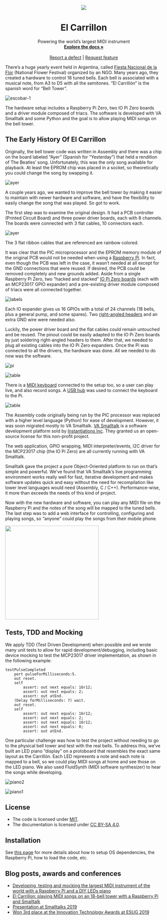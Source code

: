 <p align="center"><img src="assets/logos/carrillonLogo.png">
 <h1 align="center">El Carrillon</h1>
  <p align="center">
    Powering the world’s largest MIDI instrument
    <br>
    <a href="doc/"><strong>Explore the docs »</strong></a>
    <br>
    <br>
    <a href="https://github.com/gerasdf/carrillon/issues/new?labels=Type%3A+Defect">Report a defect</a>
    |
    <a href="https://github.com/gerasdf/carrillon/issues/new?labels=Type%3A+Feature">Request feature</a>
  </p>
</p>


There’s a huge yearly event held in Argentina, called [Fiesta Nacional de la Flor](http://www.fiestadelaflor.org.ar/web/) (National Flower Festival) organized by an NGO.  Many years ago, they created a hardware to control 18 tuned bells. Each bell is associated with a musical note, from A3 to D5 with all the semitones. “El Carrillón” is the spanish word for “Bell Tower”.

![escobar-1](assets/pictures/bellTower2.jpg)

The hardware setup includes a Raspberry Pi Zero, two IO Pi Zero boards and a driver module composed of triacs. The software is developed with VA Smalltalk and some Python and the goal is to allow playing MIDI songs on the bell tower.

## The Early History Of El Carrillon

Originally, the bell tower code was written in Assembly and there was a chip on the board labeled “Ayer” (Spanish for “Yesterday”) that held a rendition of The Beatles’ song. Unfortunately, this was the only song available for playback. At least the EPROM chip was placed in a socket, so theoretically you could change the song by swapping it.

![ayer](assets/pictures/20190815_215946.jpg)

A couple years ago, we wanted to improve the bell tower by making it easier to maintain with newer hardware and software, and have the flexibility to easily change the song that was played. So got to work.

The first step was to examine the original design. It had a PCB controller (Printed Circuit Board) and three power driver boards, each with 8 channels. The boards were connected with 3 flat cables, 10 connectors each.

![ayer](assets/pictures/20190815_215424.jpg)

The 3 flat ribbon cables that are referenced are rainbow colored.

It was clear that the PIC microprocessor and the EPROM memory module of the original PCB would not be needed when using a [Raspberry Pi](https://www.adafruit.com/product/3409). In fact, even though the PCB was left in the case, it wasn’t needed at all except for the GND connections that were reused. If desired, the PCB could be removed completely and new grounds added. Aside from a single Raspberry Pi Zero, two “hacked and stacked” [IO Pi Zero boards](https://www.abelectronics.co.uk/p/71/io-pi-zero) (each with an MCP23017 GPIO expander) and a pre-existing driver module composed of triacs were all connected together.

![labels](assets/pictures/IMG_20170909_164640747_labels.jpg)

Each IO expander gives us 16 GPIOs with a total of 24 channels (18 bells, plus a general pump, and some spares). Two [right-angled headers](https://articulo.mercadolibre.com.ar/MLA-704527535-tira-pines-macho-angulo-recto-2x40-paso-254mm-largo-11mm-_JM) and an extra GND wire were needed also.

Luckily, the power driver board and the flat cables could remain untouched and be reused. The pinout could be easily adapted to the IO Pi Zero boards by just soldering right-angled headers to them. After that, we needed to plug all existing cables into the IO Pi Zero expanders. Once the Pi was connected to all the drivers, the hardware was done. All we needed to do now was the software.

![pi](assets/pictures/20190815_215455.jpg)

![table](assets/pictures/20190815_222548.jpg)

There is a [MIDI keyboard](https://www.amazon.com/gp/product/B00VHKMK64) connected to the setup too, so a user can play live, and also record songs. A [USB hub](https://www.adafruit.com/product/2909) was used to connect the keyboard to the Pi.

![table](assets/pictures/IMG_20170909_162016863.jpg)

The Assembly code originally being run by the PIC processor was replaced with a higher level language (Python) for ease of development. However, it was soon migrated mostly to VA Smalltalk. [VA Smalltalk](https://www.instantiations.com/products/vasmalltalk/index.html) is a software development platform sold by [Instantiations Inc](https://www.instantiations.com/). They granted us an open-source license for this non-profit project.

The web application, GPIO wrapping, MIDI interpreter/events, I2C driver for the MCP23017 chip (the IO Pi Zero) are all currently running with VA Smalltalk.

Smalltalk gave the project a pure Object-Oriented platform to run on that’s simple and powerful. We’ve found that VA Smalltalk’s live programming environment works really well for fast, iterative development and makes software updates quick and easy without the need for recompilation like lower level languages would need (Assembly, C / C++). Performance-wise, it more than exceeds the needs of this kind of project.

Now with the new hardware and software, you can play any MIDI file on the Raspberry Pi and the notes of the song will be mapped to the tuned bells. The last step was to add a web interface for controlling, configuring and playing songs, so “anyone” could play the songs from their mobile phone.

<img src="https://github.com/gerasdf/carrillon/raw/master/assets/pictures/carrillon_web2.png" width="300">


## Tests, TDD and Mocking

We apply TDD (Test Driven Development) when possible and we wrote many unit tests to allow for rapid development/debugging, including basic device mocking to test the MCP23017 driver implementation, as shown in the following example:

```smalltalk
testPulseCompleted
	port pulseForMilliseconds:5.
	out reset.
	self
		assert: out next equals: 16r12;
		assert: out next equals: 2;
		assert: out atEnd.
	(Delay forMilliseconds: 7) wait.
	out reset.
	self
		assert: out next equals: 16r12;
		assert: out next equals: 2;
		assert: out next equals: 16r12;
		assert: out next equals: 0;
		assert: out atEnd.
```


One particular challenge was how to test the project without needing to go to the physical bell tower and test with the real bells. To address this, we’ve built an LED piano “display” on a protoboard that resembles the exact same layout as the Carrillón. Each LED represents a note and each note is mapped to a bell, so we could play MIDI songs at home and see those on the LED piano. We also used FluidSynth (MIDI software synthesizer) to hear the songs while developing.

![piano2](assets/pictures/ledPiano2.jpg)

![piano1](assets/pictures/ledPiano.jpg)




## License
- The code is licensed under [MIT](LICENSE).
- The documentation is licensed under [CC BY-SA 4.0](http://creativecommons.org/licenses/by-sa/4.0/).


## Installation

See [this page](web/SetupCarrillonWeb.md) for more details about how to setup OS dependencies, the Raspberry Pi, how to load the code, etc.  



## Blog posts, awards and conferences
- [Developing, testing and mocking the largest MIDI instrument of the world with a Raspberry Pi and a DIY LEDs piano](https://dev.to/martinezpeck/developing-testing-and-mocking-the-largest-midi-instrument-of-the-world-with-a-raspberry-pi-and-a-diy-leds-piano-7el)
- [El Carrillon: playing MIDI songs on an 18-bell tower with a Raspberry Pi and Smalltalk](https://dev.to/martinezpeck/el-carrillon-playing-midi-songs-on-an-18-bell-tower-with-a-raspberry-pi-and-smalltalk-3f1f)
- [Presentation at Smalltalks 2019](https://youtu.be/5HnxUGA0ZlE?t=2057)
- [Won 3rd place at the Innovation Technology Awards at ESUG 2019](https://esug.github.io/2019-Conference/awardsSubmissions.html)
